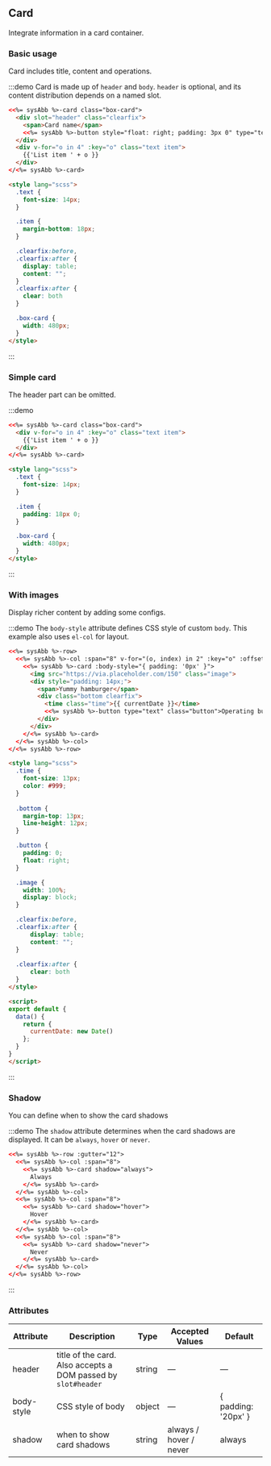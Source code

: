 ## Card
Integrate information in a card container.

### Basic usage

Card includes title, content and operations.

:::demo Card is made up of `header` and `body`. `header` is optional, and its content distribution depends on a named slot.
```html
<<%= sysAbb %>-card class="box-card">
  <div slot="header" class="clearfix">
    <span>Card name</span>
    <<%= sysAbb %>-button style="float: right; padding: 3px 0" type="text">Operation button</<%= sysAbb %>-button>
  </div>
  <div v-for="o in 4" :key="o" class="text item">
    {{'List item ' + o }}
  </div>
</<%= sysAbb %>-card>

<style lang="scss">
  .text {
    font-size: 14px;
  }

  .item {
    margin-bottom: 18px;
  }

  .clearfix:before,
  .clearfix:after {
    display: table;
    content: "";
  }
  .clearfix:after {
    clear: both
  }

  .box-card {
    width: 480px;
  }
</style>
```
:::

### Simple card

The header part can be omitted.

:::demo
```html
<<%= sysAbb %>-card class="box-card">
  <div v-for="o in 4" :key="o" class="text item">
    {{'List item ' + o }}
  </div>
</<%= sysAbb %>-card>

<style lang="scss">
  .text {
    font-size: 14px;
  }

  .item {
    padding: 18px 0;
  }

  .box-card {
    width: 480px;
  }
</style>
```
:::

### With images

Display richer content by adding some configs.

:::demo The `body-style` attribute defines CSS style of custom `body`. This example also uses `el-col` for layout.
```html
<<%= sysAbb %>-row>
  <<%= sysAbb %>-col :span="8" v-for="(o, index) in 2" :key="o" :offset="index > 0 ? 2 : 0">
    <<%= sysAbb %>-card :body-style="{ padding: '0px' }">
      <img src="https://via.placeholder.com/150" class="image">
      <div style="padding: 14px;">
        <span>Yummy hamburger</span>
        <div class="bottom clearfix">
          <time class="time">{{ currentDate }}</time>
          <<%= sysAbb %>-button type="text" class="button">Operating button</<%= sysAbb %>-button>
        </div>
      </div>
    </<%= sysAbb %>-card>
  </<%= sysAbb %>-col>
</<%= sysAbb %>-row>

<style lang="scss">
  .time {
    font-size: 13px;
    color: #999;
  }
  
  .bottom {
    margin-top: 13px;
    line-height: 12px;
  }

  .button {
    padding: 0;
    float: right;
  }

  .image {
    width: 100%;
    display: block;
  }

  .clearfix:before,
  .clearfix:after {
      display: table;
      content: "";
  }
  
  .clearfix:after {
      clear: both
  }
</style>

<script>
export default {
  data() {
    return {
      currentDate: new Date()
    };
  }
}
</script>
```
:::

### Shadow

You can define when to show the card shadows

:::demo The `shadow` attribute determines when the card shadows are displayed. It can be `always`, `hover` or `never`.
```html
<<%= sysAbb %>-row :gutter="12">
  <<%= sysAbb %>-col :span="8">
    <<%= sysAbb %>-card shadow="always">
      Always
    </<%= sysAbb %>-card>
  </<%= sysAbb %>-col>
  <<%= sysAbb %>-col :span="8">
    <<%= sysAbb %>-card shadow="hover">
      Hover
    </<%= sysAbb %>-card>
  </<%= sysAbb %>-col>
  <<%= sysAbb %>-col :span="8">
    <<%= sysAbb %>-card shadow="never">
      Never
    </<%= sysAbb %>-card>
  </<%= sysAbb %>-col>
</<%= sysAbb %>-row>
```
:::

### Attributes
| Attribute      | Description          | Type      | Accepted Values       | Default  |
|---------- |-------- |---------- |-------------  |-------- |
| header | title of the card. Also accepts a DOM passed by `slot#header` | string| — | — |
| body-style | CSS style of body | object| — | { padding: '20px' } |
| shadow | when to show card shadows | string | always / hover / never | always |

<style scoped>
  .text {
    font-size: 14px;
  }

  .time {
    font-size: 13px;
    color: #999;
  }

  .bottom {
    margin-top: 13px;
    line-height: 12px;
  }

  .item {
    margin-bottom: 18px;
  }

  .button {
    padding: 0;
    float: right;
  }

  .image {
    width: 100%;
    display: block;
  }

  .clearfix {
    @utils-clearfix;
  }

  .box-card {
    width: 480px;
  }
</style>

<script>
  export default {
    data() {
      return {
        currentDate: new Date()
      };
    }
  }
</script>